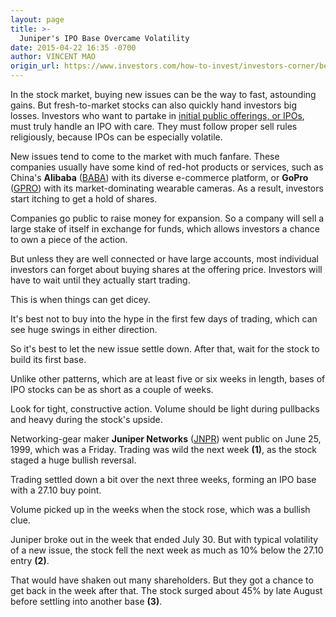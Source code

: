 ```yaml
---
layout: page
title: >-
  Juniper's IPO Base Overcame Volatility
date: 2015-04-22 16:35 -0700
author: VINCENT MAO
origin_url: https://www.investors.com/how-to-invest/investors-corner/be-patient-with-new-issues
---
```





In the stock market, buying new issues can be the way to fast, astounding gains. But fresh-to-market stocks can also quickly hand investors big losses. Investors who want to partake in [initial public offerings, or IPOs](http://news.investors.com/iponews.htm), must truly handle an IPO with care. They must follow proper sell rules religiously, because IPOs can be especially volatile.

  

New issues tend to come to the market with much fanfare. These companies usually have some kind of red-hot products or services, such as China's **Alibaba** ([BABA](https://research.investors.com/quote.aspx?symbol=BABA)) with its diverse e-commerce platform, or **GoPro** ([GPRO](https://research.investors.com/quote.aspx?symbol=GPRO)) with its market-dominating wearable cameras. As a result, investors start itching to get a hold of shares.

  

Companies go public to raise money for expansion. So a company will sell a large stake of itself in exchange for funds, which allows investors a chance to own a piece of the action.

  

But unless they are well connected or have large accounts, most individual investors can forget about buying shares at the offering price. Investors will have to wait until they actually start trading.

  

This is when things can get dicey.

  

It's best not to buy into the hype in the first few days of trading, which can see huge swings in either direction.

  

So it's best to let the new issue settle down. After that, wait for the stock to build its first base.

  

Unlike other patterns, which are at least five or six weeks in length, bases of IPO stocks can be as short as a couple of weeks.

  

Look for tight, constructive action. Volume should be light during pullbacks and heavy during the stock's upside.

  

Networking-gear maker **Juniper Networks** ([JNPR](https://research.investors.com/quote.aspx?symbol=JNPR)) went public on June 25, 1999, which was a Friday. Trading was wild the next week **(1)**, as the stock staged a huge bullish reversal.

  

Trading settled down a bit over the next three weeks, forming an IPO base with a 27.10 buy point.

  

Volume picked up in the weeks when the stock rose, which was a bullish clue.

  

Juniper broke out in the week that ended July 30. But with typical volatility of a new issue, the stock fell the next week as much as 10% below the 27.10 entry **(2)**.

  

That would have shaken out many shareholders. But they got a chance to get back in the week after that. The stock surged about 45% by late August before settling into another base **(3)**.




